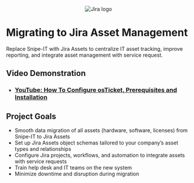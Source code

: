 <p align="center">
<img src="https://imgur.com/a/PLF4gHO.png" alt="Jira logo"/>
</p>

<h1>Migrating to Jira Asset Management </h1>
Replace Snipe-IT with Jira Assets to centralize IT asset tracking, improve reporting, and integrate asset management with service request.<br />


<h2>Video Demonstration</h2>

- ### [YouTube: How To Configure osTicket, Prerequisites and Installation](https://www.youtube.com/watch?v=thl4tI3eKXY)


<h2>Project Goals</h2>

- Smooth data migration of all assets (hardware, software, licenses) from Snipe-IT to Jira Assets
- Set up Jira Assets object schemas tailored to your company’s asset types and relationships
- Configure Jira projects, workflows, and automation to integrate assets with service requests
- Train help desk and IT teams on the new system
- Minimize downtime and disruption during migration
